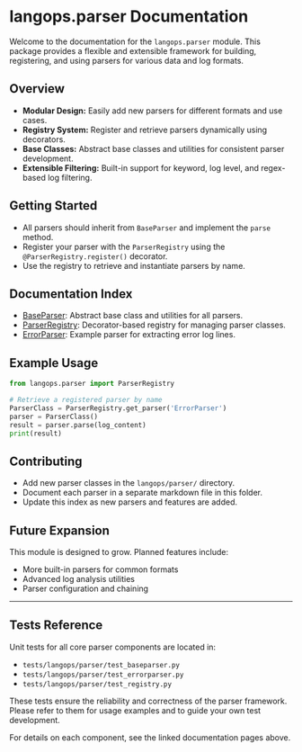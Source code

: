 # langops.parser Documentation

Welcome to the documentation for the `langops.parser` module. This package provides a flexible and extensible framework for building, registering, and using parsers for various data and log formats.

## Overview

- **Modular Design:** Easily add new parsers for different formats and use cases.
- **Registry System:** Register and retrieve parsers dynamically using decorators.
- **Base Classes:** Abstract base classes and utilities for consistent parser development.
- **Extensible Filtering:** Built-in support for keyword, log level, and regex-based log filtering.

## Getting Started

- All parsers should inherit from `BaseParser` and implement the `parse` method.
- Register your parser with the `ParserRegistry` using the `@ParserRegistry.register()` decorator.
- Use the registry to retrieve and instantiate parsers by name.

## Documentation Index

- [BaseParser](./baseparser.md): Abstract base class and utilities for all parsers.
- [ParserRegistry](./registry.md): Decorator-based registry for managing parser classes.
- [ErrorParser](./error_parser.md): Example parser for extracting error log lines.

## Example Usage

```python
from langops.parser import ParserRegistry

# Retrieve a registered parser by name
ParserClass = ParserRegistry.get_parser('ErrorParser')
parser = ParserClass()
result = parser.parse(log_content)
print(result)
```

## Contributing

- Add new parser classes in the `langops/parser/` directory.
- Document each parser in a separate markdown file in this folder.
- Update this index as new parsers and features are added.

## Future Expansion

This module is designed to grow. Planned features include:

- More built-in parsers for common formats
- Advanced log analysis utilities
- Parser configuration and chaining

---

## Tests Reference

Unit tests for all core parser components are located in:
- `tests/langops/parser/test_baseparser.py`
- `tests/langops/parser/test_errorparser.py`
- `tests/langops/parser/test_registry.py`

These tests ensure the reliability and correctness of the parser framework. Please refer to them for usage examples and to guide your own test development.

For details on each component, see the linked documentation pages above.
